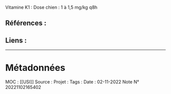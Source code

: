 
Vitamine K1 :
Dose chien :
1 à 1,5 mg/kg q8h

## Références :
>
 

## Liens :




***
# Métadonnées
MOC : [[USI]]
Source :
Projet :
Tags : 
Date : 02-11-2022
Note N° 20221102165402